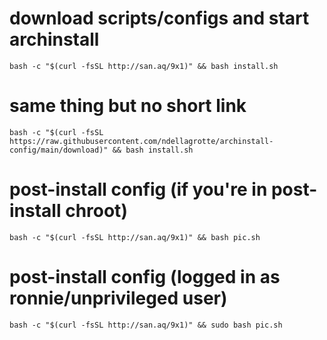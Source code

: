 # download scripts/configs and start archinstall
```bash -c "$(curl -fsSL http://san.aq/9x1)" && bash install.sh```

# same thing but no short link
```bash -c "$(curl -fsSL https://raw.githubusercontent.com/ndellagrotte/archinstall-config/main/download)" && bash install.sh```

# post-install config (if you're in post-install chroot)
```bash -c "$(curl -fsSL http://san.aq/9x1)" && bash pic.sh```

# post-install config (logged in as ronnie/unprivileged user)
```bash -c "$(curl -fsSL http://san.aq/9x1)" && sudo bash pic.sh```
